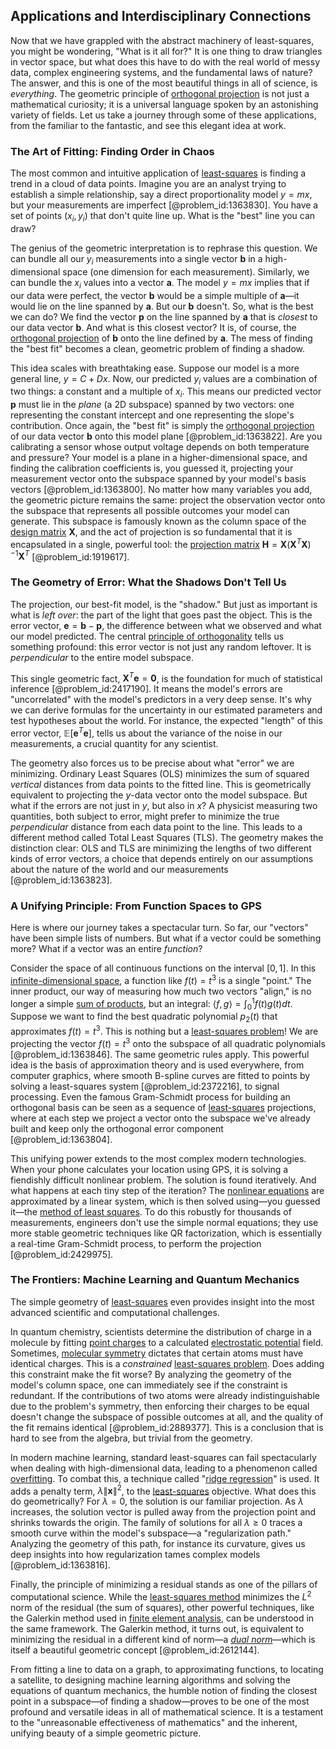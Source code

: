 ## Applications and Interdisciplinary Connections

Now that we have grappled with the abstract machinery of least-squares, you might be wondering, "What is it all for?" It is one thing to draw triangles in vector space, but what does this have to do with the real world of messy data, complex engineering systems, and the fundamental laws of nature? The answer, and this is one of the most beautiful things in all of science, is *everything*. The geometric principle of [orthogonal projection](@article_id:143674) is not just a mathematical curiosity; it is a universal language spoken by an astonishing variety of fields. Let us take a journey through some of these applications, from the familiar to the fantastic, and see this elegant idea at work.

### The Art of Fitting: Finding Order in Chaos

The most common and intuitive application of [least-squares](@article_id:173422) is finding a trend in a cloud of data points. Imagine you are an analyst trying to establish a simple relationship, say a direct proportionality model $y = mx$, but your measurements are imperfect [@problem_id:1363830]. You have a set of points $(x_i, y_i)$ that don't quite line up. What is the "best" line you can draw?

The genius of the geometric interpretation is to rephrase this question. We can bundle all our $y_i$ measurements into a single vector $\mathbf{b}$ in a high-dimensional space (one dimension for each measurement). Similarly, we can bundle the $x_i$ values into a vector $\mathbf{a}$. The model $y = mx$ implies that if our data were perfect, the vector $\mathbf{b}$ would be a simple multiple of $\mathbf{a}$—it would lie on the line spanned by $\mathbf{a}$. But our $\mathbf{b}$ doesn't. So, what is the best we can do? We find the vector $\mathbf{p}$ on the line spanned by $\mathbf{a}$ that is *closest* to our data vector $\mathbf{b}$. And what is this closest vector? It is, of course, the [orthogonal projection](@article_id:143674) of $\mathbf{b}$ onto the line defined by $\mathbf{a}$. The mess of finding the "best fit" becomes a clean, geometric problem of finding a shadow.

This idea scales with breathtaking ease. Suppose our model is a more general line, $y = C + Dx$. Now, our predicted $y_i$ values are a combination of two things: a constant and a multiple of $x_i$. This means our predicted vector $\mathbf{p}$ must lie in the *plane* (a 2D subspace) spanned by two vectors: one representing the constant intercept and one representing the slope's contribution. Once again, the "best fit" is simply the [orthogonal projection](@article_id:143674) of our data vector $\mathbf{b}$ onto this model plane [@problem_id:1363822]. Are you calibrating a sensor whose output voltage depends on both temperature and pressure? Your model is a plane in a higher-dimensional space, and finding the calibration coefficients is, you guessed it, projecting your measurement vector onto the subspace spanned by your model's basis vectors [@problem_id:1363800]. No matter how many variables you add, the geometric picture remains the same: project the observation vector onto the subspace that represents all possible outcomes your model can generate. This subspace is famously known as the column space of the [design matrix](@article_id:165332) $\mathbf{X}$, and the act of projection is so fundamental that it is encapsulated in a single, powerful tool: the [projection matrix](@article_id:153985) $\mathbf{H} = \mathbf{X}(\mathbf{X}^{T}\mathbf{X})^{-1}\mathbf{X}^{T}$ [@problem_id:1919617].

### The Geometry of Error: What the Shadows Don't Tell Us

The projection, our best-fit model, is the "shadow." But just as important is what is *left over*: the part of the light that goes past the object. This is the error vector, $\mathbf{e} = \mathbf{b} - \mathbf{p}$, the difference between what we observed and what our model predicted. The central [principle of orthogonality](@article_id:153261) tells us something profound: this error vector is not just any random leftover. It is *perpendicular* to the entire model subspace.

This single geometric fact, $\mathbf{X}^T\mathbf{e} = \mathbf{0}$, is the foundation for much of statistical inference [@problem_id:2417190]. It means the model's errors are "uncorrelated" with the model's predictors in a very deep sense. It's why we can derive formulas for the uncertainty in our estimated parameters and test hypotheses about the world. For instance, the expected "length" of this error vector, $\mathbb{E}[\mathbf{e}^T\mathbf{e}]$, tells us about the variance of the noise in our measurements, a crucial quantity for any scientist.

The geometry also forces us to be precise about what "error" we are minimizing. Ordinary Least Squares (OLS) minimizes the sum of squared *vertical* distances from data points to the fitted line. This is geometrically equivalent to projecting the $y$-data vector onto the model subspace. But what if the errors are not just in $y$, but also in $x$? A physicist measuring two quantities, both subject to error, might prefer to minimize the true *perpendicular* distance from each data point to the line. This leads to a different method called Total Least Squares (TLS). The geometry makes the distinction clear: OLS and TLS are minimizing the lengths of two different kinds of error vectors, a choice that depends entirely on our assumptions about the nature of the world and our measurements [@problem_id:1363823].

### A Unifying Principle: From Function Spaces to GPS

Here is where our journey takes a spectacular turn. So far, our "vectors" have been simple lists of numbers. But what if a vector could be something more? What if a vector was an entire *function*?

Consider the space of all continuous functions on the interval $[0, 1]$. In this [infinite-dimensional space](@article_id:138297), a function like $f(t) = t^3$ is a single "point." The inner product, our way of measuring how much two vectors "align," is no longer a simple [sum of products](@article_id:164709), but an integral: $\langle f, g \rangle = \int_0^1 f(t)g(t)dt$. Suppose we want to find the best quadratic polynomial $p_2(t)$ that approximates $f(t)=t^3$. This is nothing but a [least-squares problem](@article_id:163704)! We are projecting the vector $f(t)=t^3$ onto the subspace of all quadratic polynomials [@problem_id:1363846]. The same geometric rules apply. This powerful idea is the basis of approximation theory and is used everywhere, from computer graphics, where smooth B-spline curves are fitted to points by solving a least-squares system [@problem_id:2372216], to signal processing. Even the famous Gram-Schmidt process for building an orthogonal basis can be seen as a sequence of [least-squares](@article_id:173422) projections, where at each step we project a vector onto the subspace we've already built and keep only the orthogonal error component [@problem_id:1363804].

This unifying power extends to the most complex modern technologies. When your phone calculates your location using GPS, it is solving a fiendishly difficult nonlinear problem. The solution is found iteratively. And what happens at each tiny step of the iteration? The [nonlinear equations](@article_id:145358) are approximated by a linear system, which is then solved using—you guessed it—the [method of least squares](@article_id:136606). To do this robustly for thousands of measurements, engineers don't use the simple normal equations; they use more stable geometric techniques like QR factorization, which is essentially a real-time Gram-Schmidt process, to perform the projection [@problem_id:2429975].

### The Frontiers: Machine Learning and Quantum Mechanics

The simple geometry of [least-squares](@article_id:173422) even provides insight into the most advanced scientific and computational challenges.

In quantum chemistry, scientists determine the distribution of charge in a molecule by fitting [point charges](@article_id:263122) to a calculated [electrostatic potential](@article_id:139819) field. Sometimes, [molecular symmetry](@article_id:142361) dictates that certain atoms must have identical charges. This is a *constrained* [least-squares problem](@article_id:163704). Does adding this constraint make the fit worse? By analyzing the geometry of the model's column space, one can immediately see if the constraint is redundant. If the contributions of two atoms were already indistinguishable due to the problem's symmetry, then enforcing their charges to be equal doesn't change the subspace of possible outcomes at all, and the quality of the fit remains identical [@problem_id:2889377]. This is a conclusion that is hard to see from the algebra, but trivial from the geometry.

In modern machine learning, standard least-squares can fail spectacularly when dealing with high-dimensional data, leading to a phenomenon called [overfitting](@article_id:138599). To combat this, a technique called "[ridge regression](@article_id:140490)" is used. It adds a penalty term, $\lambda \|\mathbf{x}\|^2$, to the [least-squares](@article_id:173422) objective. What does this do geometrically? For $\lambda=0$, the solution is our familiar projection. As $\lambda$ increases, the solution vector is pulled away from the projection point and shrinks towards the origin. The family of solutions for all $\lambda \ge 0$ traces a smooth curve within the model's subspace—a "regularization path." Analyzing the geometry of this path, for instance its curvature, gives us deep insights into how regularization tames complex models [@problem_id:1363816].

Finally, the principle of minimizing a residual stands as one of the pillars of computational science. While the [least-squares method](@article_id:148562) minimizes the $L^2$ norm of the residual (the sum of squares), other powerful techniques, like the Galerkin method used in [finite element analysis](@article_id:137615), can be understood in the same framework. The Galerkin method, it turns out, is equivalent to minimizing the residual in a different kind of norm—a *[dual norm](@article_id:263117)*—which is itself a beautiful geometric concept [@problem_id:2612144].

From fitting a line to data on a graph, to approximating functions, to locating a satellite, to designing machine learning algorithms and solving the equations of quantum mechanics, the humble notion of finding the closest point in a subspace—of finding a shadow—proves to be one of the most profound and versatile ideas in all of mathematical science. It is a testament to the "unreasonable effectiveness of mathematics" and the inherent, unifying beauty of a simple geometric picture.